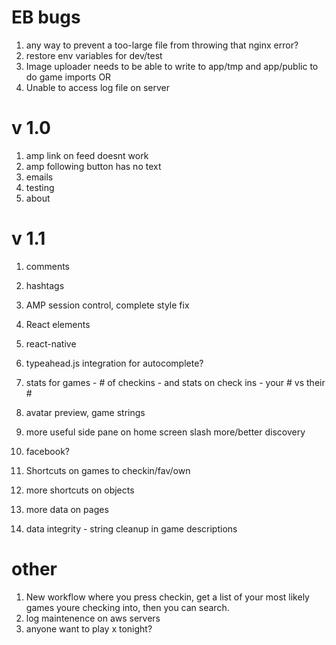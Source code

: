 # EB bugs

1. any way to prevent a too-large file from throwing that nginx error?
1. restore env variables for dev/test
1. Image uploader needs to be able to write to app/tmp and app/public to do game imports OR 
1. Unable to access log file on server

# v 1.0

1. amp link on feed doesnt work
1. amp following button has no text
1. emails
1. testing
1. about

# v 1.1

1. comments
1. hashtags 
1. AMP session control, complete style fix
1. React elements
1. react-native

1. typeahead.js integration for autocomplete?
1. stats for games - # of checkins - and stats on check ins - your # vs their #
1. avatar preview, game strings
1. more useful side pane on home screen slash more/better discovery
1. facebook? 
1. Shortcuts on games to checkin/fav/own
1. more shortcuts on objects
1. more data on pages
1. data integrity - string cleanup in game descriptions

# other
1. New workflow where you press checkin, get a list of your most likely games youre checking into, then you can search.
1. log maintenence on aws servers
1. anyone want to play x tonight?